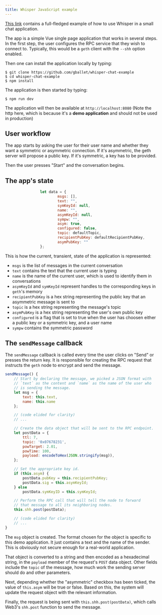 ```yaml
---
title: Whisper JavaScript example
---
```


[This link](https://github.com/gballet/whisper-chat-example) contains a full-fledged example of how to use Whisper in a small chat application.

The app is a simple Vue single page application that works in several steps. In the first step, the user configures the RPC service that they wish to connect to. Typically, this would be a `geth` client with the `--shh` option enabled.

Then one can install the application locally by typing:

```
$ git clone https://github.com/gballet/whisper-chat-example
$ cd whisper-chat-example
$ npm install
```

The application is then started by typing:

```
$ npm run dev
```

The application will then be available at `http://localhost:8080` (Note the http here, which is because it's a **demo application** and should not be used in production)

## User workflow

The app starts by asking the user for their user name and whether they want a symmetric or asymmetric connection. If it's asymmetric, the geth server will propose a public key. If it's symmetric, a key has to be provided.

Then the user presses "Start" and the conversation begins.

## The app's state

```javascript
                let data = {
                        msgs: [],
                        text: "",
                        symKeyId: null,
                        name: "",
                        asymKeyId: null,
                        sympw: "",
                        asym: true,
                        configured: false,
                        topic: defaultTopic,
                        recipientPubKey: defaultRecipientPubKey,
                        asymPubKey: ""
                };
```

This is how the current, transient, state of the application is represented:

  * `msgs` is the list of messages in the current conversation
  * `text` contains the text that the current user is typing
  * `name` is the name of the current user, which is used to identify them in conversations
  * `asymKeyId` and `symKeyId` represent handles to the corresponding keys in `geth`'s memory
  * `recipientPubKey` is a hex string representing the public key that an asymmetric message is sent to
  * `topic` is a hex string representing the message's topic
  * `asymPubKey` is a hex string representing the user's own public key
  * `configured` is a flag that is set to true when the user has choosen either a public key or a symmetric key, and a user name
  * `sympw` contains the symmetric password

## The `sendMessage` callback

The `sendMessage` callback is called every time the user clicks on "Send" or presses the return key. It is responsible for creating the RPC request that instructs the `geth` node to encrypt and send the message.

```javascript
sendMessage() {
    // Start by declaring the message, we picked a JSON format with
    // `text` as the content and `name` as the name of the user who
    // is sending the message.
    let msg = {
        text: this.text,
        name: this.name
    };

    // (code elided for clarity)
    // ...

    // Create the data object that will be sent to the RPC endpoint.
    let postData = {
        ttl: 7,
        topic: '0x07678231',
        powTarget: 2.01,
        powTime: 100,
        payload: encodeToHex(JSON.stringify(msg)),
    };

    // Set the appropriate key id.
    if (this.asym) {
        postData.pubKey = this.recipientPubKey;
        postData.sig = this.asymKeyId;
    } else
        postData.symKeyID = this.symKeyId;

    // Perform the RPC call that will tell the node to forward
    // that message to all its neighboring nodes.
    this.shh.post(postData);

    // (code elided for clarity)
    // ...
}
```

The `msg` object is created. The format chosen for the object is specific to this demo application. It just contains a text and the name of the sender. This is obviously not secure enough for a real-world application.

That object is converted to a string and then encoded as a hexadecimal string, in the `payload` member of the request's `POST` data object. Other fields include the `topic` of the message, how much work the sending server should do and other parameters.

Next, depending whether the "asymmetric" checkbox has been ticked, the value of `this.asym` will be true or false. Based on this, the system will update the request object with the relevant information.

Finally, the request is being sent with `this.shh.post(postData)`, which calls Web3's `shh.post` function to send the message.
